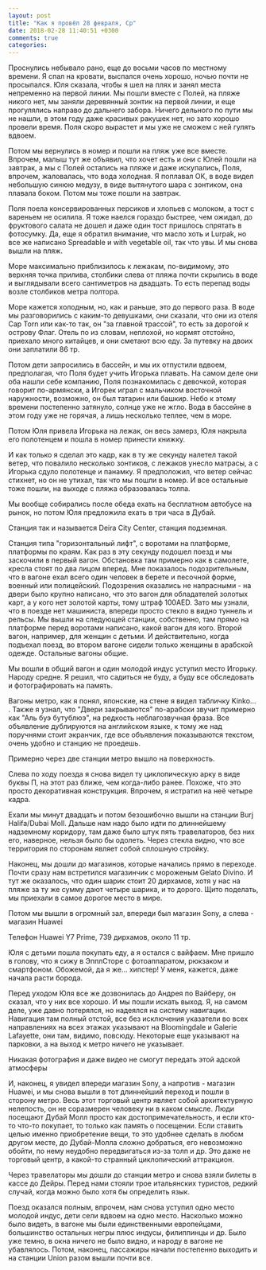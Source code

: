 ```yaml
---
layout: post
title: "Как я провёл 28 февраля, Ср"
date: 2018-02-28 11:40:51 +0300
comments: true
categories: 
---
```

Проснулись небывало рано, еще до восьми часов по местному времени. Я спал на кровати, выспался очень хорошо, ночью почти не просыпался. Юля сказала, чтобы я шел на плях и занял места непременно на первой линии. Мы пошли вместе с Полей, на пляже никого нет, мы заняли деревянный зонтик на первой линии, и еще прогулялись направо до дальнего забора. Ничего дельного по пути мы не нашли, в этом году даже красивых ракушек нет, но зато хорошо провели время. Поля скоро вырастет и мы уже не сможем с ней гулять вдвоем.

Потом мы вернулись в номер и пошли на пляж уже все вместе. Впрочем, малыш тут же объявил, что хочет есть и они с Юлей пошли на завтрак, а мы с Полей остались на пляже и даже искупались, Поля, впрочем, жаловалась, что вода холодная. Я поплавал ОК, в воде видел небольшую синюю медузу, в виде вытянутого шара с зонтиком, она плавала боком. Потом мы тоже пошли на завтрак. 

Поля поела консервированных персиков и хлопьев с молоком, а тост с вареньем не осилила. Я тоже наелся гораздо быстрее, чем ожидал, до фруктового салата не дошел и даже один тост пришлось спрятать в фотосумку. Да, еще я обратил внимание, что масло хоть и Lurpak, но все же написано Spreadable и with vegetable oil, так что увы. И мы снова вышли на пляж.

Море максимально приблизилось к лежакам, по-видимому, это верхняя точка прилива, столбики слева от пляжа почти скрылись в воде и выглядывали всего сантиметров на двадцать. То есть перепад воды возле столбиков метра полтора.

Море кажется холодным, но, как и раньше, это до первого раза. В воде мы разговорились с каким-то девушками, они сказали, что они из отеля Cap Torn или как-то так, он "за главной трассой", то есть за дорогой к острову Флаг. Отель по из словам, неплохой, но кормят отстойно, приехало много китайцев, и они сметают всю еду. За путевку на двоих они заплатили 86 тр.

Потом дети запросились в бассейн, и мы их отпустили вдвоем, предполагая, что Поля будет учить Игорька плавать. На самом деле они оба нашли себе компанию, Поля познакомилась с девочкой, которая говорит по-армянски, а Игорек играл с мальчиком восточной наружности, возможно, он был татарин или башкир. Небо к этому времени постепенно затянуло, солнце уже не жгло. Вода в бассейне в этом году уже не горячая, а лишь несколько теплее, чем в море.

Потом Юля привела Игорька на лежак, он весь замерз, Юля накрыла его полотенцем и пошла в номер принести книжку.

И как только я сделал это кадр, как в ту же секунду налетел такой ветер, что повалило несколько зонтиков, с лежаков унесло матрасы, а с Игорька сдуло полотенце и панамку. Я предположил, что ветер сейчас стихнет, но он не утихал, так что мы пошли в номер. И все остальные тоже пошли, на выходе с пляжа образовалась толпа.

Мы вообще собирались после обеда ехать на бесплатном автобусе на рынок, но потом Юля предложила ехать в три часа в Дубай.

Станция так и называется Deira City Center, станция подземная.

Станция типа "горизонтальный лифт", с воротами на платформе, платформы по краям. Как раз в эту секунду подошел поезд и мы заскочили в первый вагон. Обстановка там примерно как в самолете, кресла стоят по два лицом вперед. Мне показалось подозрительным, что в вагоне ехал всего один человек в берете и песочной форме, военный или полицейский. Подозрения оказались не напрасными - на двери было крупно написано, что это вагон для обладателей золотых карт, а у кого нет золотой карты, тому штраф 100AED. Зато мы узнали, что в поезде нет машиниста, впереди просто стекло в видно туннель и рельсы. Мы вышли на следующей станции, собственно, там прямо на платформе перед воротами написано, какой вагон для кого. Второй вагон, например, для женщин с детьми. И действительно, когда подъехал поезд, во втором вагоне сидели только женщины в арабской одежде. Остальные вагоны общие.

Мы вошли в общий вагон и один молодой индус уступил место Игорьку. Народу средне. Я решил, что садиться не буду, а буду все обследовать и фотографировать на память.

Вагоны метро, как я понял, японские, на стене я видел табличку Kinko... . Также я узнал, что "Двери закрываются" по-арабски звучит примерно как "Аль буэ бутублюэ", на редкость неблагозвучная фраза. Все объявление дублируются на английском языке, к тому же над поручнями стоит экранчик, где все объявления показываются текстом, очень удобно и станцию не проедешь.

Примерно через две станции метро вышло на поверхность.

Слева по ходу поезда я снова видел ту циклопическую арку в виде буквы П, на этот раз ближе, чем когда-либо ранее. Похоже, что это просто декоративная конструкция. Впрочем, я истратил на неё четыре кадра.

Ехали мы минут двадцать и потом безошибочно вышли на станции Burj Halifa/Dubai Moll. Дальше нам надо было идти по длиннейшему надземному коридору, там даже было штук пять травелаторов, без них его, наверное, нельзя было бы одолеть. Через стекла видно, что все территория по сторонам являет собой сплошную стройку. 

Наконец, мы дошли до магазинов, которые начались прямо в переходе. Почти сразу нам встретился магазинчик с мороженым Gelato Divino. И тут же оказалось, что один шарик стоит 20 дирхамов, хотя у нас на пляже за ту же сумму дают четыре шарика, и то дорого. Щито поделать, мы приехали в самое дорогое место в мире.

Потом мы вышли в огромный зал, впереди был магазин Sony, а слева - магазин Huawei

Телефон Huawei Y7 Prime, 739 дирхамов, около 11 тр.

Юля с детьми пошла покупать еду, а я остался с вайфаем. Мне пришло в голову, что я сижу в ЭпплСторе с фотоаппаратом, рюкзаком и смартфоном. Обожемой, да я же... хипстер! У меня, кажется, даже начала расти борода.

Перед уходом Юля все же дозвонилась до Андрея по Вайберу, он сказал, что у них все хорошо. И мы пошли искать выход. Я, на самом деле, уже давно потерялся, но надеялся на систему навигации. Навигация там полный отстой, все без исключения указатели во всех направлениях на всех этажах указывают на Bloomingdale и Galerie Lafayette, они там, видимо, повсюду. Некоторые еще указывают на парковки, а на выход к метро ничего не указывает.

Никакая фотография и даже видео не смогут передать этой адской атмосферы

И, наконец, я увидел впереди магазин Sony, а напротив - магазин Huawei, и мы снова вышли в тот длиннейший переход и пошли в сторону метро. Весь этот торговый центр являет собой архитектурную нелепость, он не соразмерен человеку ни в каком смысле. Люди посещают Дубай Молл просто как достопримечательность, и если кто-то что-то покупает, то только как память о посещении. Если ставить целью именно приобретение вещи, то это удобнее сделать в любом другом месте, до Дубай-Молла сложно добраться, его невозможно обойти, по нему неудобно передвигаться из-за толп и др. Это даже не торговый центр, а какой-то странный циклопический аттракцион.

Через травелаторы мы дошли до станции метро и снова взяли билеты в кассе до Дейры. Перед нами стояли трое итальянских туристов, редкий случай, когда можно было хотя бы определить язык.

Поезд оказался полным, впрочем, нам снова уступил одно место молодой индус, дети сели вдвоем на одно место. Насколько можно было видеть, в вагоне мы были единственными европейцами, большинство остальных негры плюс индусы, филиппинцы и др. Было уже темно, в окна ничего не было видно, и народу в вагоне не убавлялось. Потом, наконец, пассажиры начали постепенно выходить и на станции Union разом вышли почти все.